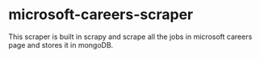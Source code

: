 # microsoft-careers-scraper


This scraper is built in scrapy and scrape all the jobs in microsoft careers page and stores it in mongoDB.
